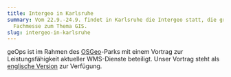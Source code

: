 ```yaml
---
title: Intergeo in Karlsruhe
summary: Vom 22.9.-24.9. findet in Karlsruhe die Intergeo statt, die grösste
  Fachmesse zum Thema GIS.
slug: intergeo-in-karlsruhe
---
```

geOps ist im Rahmen des [OSGeo](http://www.osgeo.org/)\-Parks mit einem Vortrag zur Leistungsfähigkeit aktueller WMS-Dienste beteiligt. Unser Vortrag steht als [englische Version](/images/blog/intergeo-in-karlsruhe/geops_wmsperformanz_090922.pdf>PDF</a> (<a href=)) zur Verfügung.